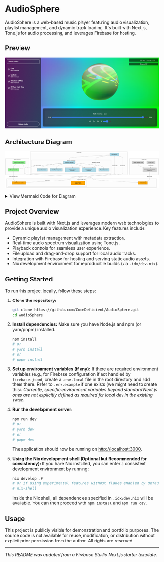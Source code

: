 # AudioSphere

AudioSphere is a web-based music player featuring audio visualization, playlist management, and dynamic track loading. It's built with Next.js, Tone.js for audio processing, and leverages Firebase for hosting.

## Preview

![AudioSphere Preview](Audiosphere_Preview.png)

## Architecture Diagram

![AudioSphere Architecture Diagram](diagram.png)

<details>
<summary>View Mermaid Code for Diagram</summary>

```mermaid
graph TB
    %% Client Layer
    subgraph "Client Layer"
        direction TB
        Browser["Client Browser"]:::frontend
        subgraph "React UI Components"
            direction TB
            PageEntry["Page Entry (page.tsx)"]:::frontend
            LayoutComp["Layout (layout.tsx)"]:::frontend
            MusicPlayer["MusicPlayer Component"]:::frontend
            PlaybackControls["PlaybackControls Component"]:::frontend
            SphereVisualizer["SphereVisualizer Component"]:::frontend
            Playlist["Playlist Component"]:::frontend
        end
    end

    %% Server/Build Layer
    subgraph "Server/Build Layer"
        direction TB
        NextServer["Next.js Server / SSG/SSR"]:::backend
        AudioAPI["GET /api/audio-list"]:::backend
    end

    %% Hosting/Storage Layer
    subgraph "Hosting/Storage Layer"
        direction TB
        FirebaseHost["Firebase Hosting"]:::storage
        subgraph "Static Assets"
            direction TB
            AudioAssets["Audio Files (public/audio/)"]:::storage
            AuthHandlers["Auth Handlers (public/_auth/)"]:::storage
        end
    end

    %% DevOps Layer
    subgraph "DevOps Layer"
        direction TB
        GitHubActions["GitHub Actions\n(roadmap-progress.yml)"]:::devops
        UpdateScript["Update Roadmap Script"]:::devops
        NixShell["Nix Dev Shell"]:::devops
    end

    %% Connections
    Browser --> PageEntry
    PageEntry --> LayoutComp
    PageEntry --> MusicPlayer
    PageEntry --> PlaybackControls
    PageEntry --> SphereVisualizer
    PageEntry --> Playlist

    PageEntry -->|"GET /api/audio-list"| AudioAPI
    AudioAPI -->|"reads metadata from"| AudioAssets

    Browser -->|"Stream audio"| AudioAssets
    Browser -->|"Stream audio"| AuthHandlers
    Browser -->|"decodes & visualizes"| SphereVisualizer

    NextServer --> AudioAPI
    NextServer --> FirebaseHost

    GitHubActions -->|"Deploy build"| FirebaseHost
    UpdateScript --> GitHubActions
    NixShell -->|"Provides env"| GitHubActions

    %% Click Events
    click LayoutComp "https://github.com/codedeficient/audiosphere/blob/main/src/app/layout.tsx"
    click PageEntry "https://github.com/codedeficient/audiosphere/blob/main/src/app/page.tsx"
    click MusicPlayer "https://github.com/codedeficient/audiosphere/blob/main/src/components/MusicPlayer.tsx"
    click PlaybackControls "https://github.com/codedeficient/audiosphere/blob/main/src/components/PlaybackControls.tsx"
    click SphereVisualizer "https://github.com/codedeficient/audiosphere/blob/main/src/components/SphereVisualizer.tsx"
    click Playlist "https://github.com/codedeficient/audiosphere/blob/main/src/components/Playlist.tsx"
    click AudioAPI "https://github.com/codedeficient/audiosphere/blob/main/src/app/api/audio-list/route.ts"
    click AudioAssets "https://github.com/codedeficient/audiosphere/tree/main/public/audio/"
    click AuthHandlers "https://github.com/codedeficient/audiosphere/tree/main/public/_auth/"
    click FirebaseHost "https://github.com/codedeficient/audiosphere/blob/main/firebase.json"
    click FirebaseHost "https://github.com/codedeficient/audiosphere/blob/main/.firebaserc"
    click GitHubActions "https://github.com/codedeficient/audiosphere/blob/main/.github/workflows/roadmap-progress.yml"
    click UpdateScript "https://github.com/codedeficient/audiosphere/blob/main/.github/scripts/update-roadmap-checkbox.js"
    click NixShell "https://github.com/codedeficient/audiosphere/blob/main/.idx/dev.nix"

    %% Styles
    classDef frontend fill:#ADD8E6,stroke:#333,stroke-width:1px
    classDef backend fill:#90EE90,stroke:#333,stroke-width:1px
    classDef storage fill:#FFA500,stroke:#333,stroke-width:1px,shape:cylinder
    classDef devops fill:#D3D3D3,stroke:#333,stroke-width:1px,stroke-dasharray: 5 5
```
</details>

## Project Overview

AudioSphere is built with Next.js and leverages modern web technologies to provide a unique audio visualization experience. Key features include:
*   Dynamic playlist management with metadata extraction.
*   Real-time audio spectrum visualization using Tone.js.
*   Playback controls for seamless user experience.
*   File upload and drag-and-drop support for local audio tracks.
*   Integration with Firebase for hosting and serving static audio assets.
*   Nix development environment for reproducible builds (via `.idx/dev.nix`).

## Getting Started

To run this project locally, follow these steps:

1.  **Clone the repository:**
    ```bash
    git clone https://github.com/CodeDeficient/AudioSphere.git
    cd AudioSphere
    ```
2.  **Install dependencies:**
    Make sure you have Node.js and npm (or yarn/pnpm) installed.
    ```bash
    npm install
    # or
    # yarn install
    # or
    # pnpm install
    ```
3.  **Set up environment variables (if any):**
    If there are required environment variables (e.g., for Firebase configuration if not handled by `firebase.json`), create a `.env.local` file in the root directory and add them there. Refer to `.env.example` if one exists (we might need to create this).
    _Currently, specific environment variables beyond standard Next.js ones are not explicitly defined as required for local dev in the existing setup._

4.  **Run the development server:**
    ```bash
    npm run dev
    # or
    # yarn dev
    # or
    # pnpm dev
    ```
    The application should now be running on [http://localhost:3000](http://localhost:3000).

5.  **Using the Nix development shell (Optional but Recommended for consistency):**
    If you have Nix installed, you can enter a consistent development environment by running:
    ```bash
    nix develop .#
    # or if using experimental features without flakes enabled by default
    # nix-shell
    ```
    Inside the Nix shell, all dependencies specified in `.idx/dev.nix` will be available. You can then proceed with `npm install` and `npm run dev`.


## Usage

This project is publicly visible for demonstration and portfolio purposes. The source code is not available for reuse, modification, or distribution without explicit prior permission from the author. All rights are reserved.

---

_This README was updated from a Firebase Studio Next.js starter template._
